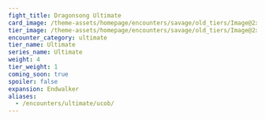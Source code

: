 ```yaml
---
fight_title: Dragonsong Ultimate
card_image: /theme-assets/homepage/encounters/savage/old_tiers/Image@2x.png
tier_image: /theme-assets/homepage/encounters/savage/old_tiers/Image@2x.png
encounter_category: ultimate
tier_name: Ultimate
series_name: Ultimate
weight: 4
tier_weight: 1
coming_soon: true
spoiler: false
expansion: Endwalker
aliases:
  - /encounters/ultimate/ucob/
---
```

